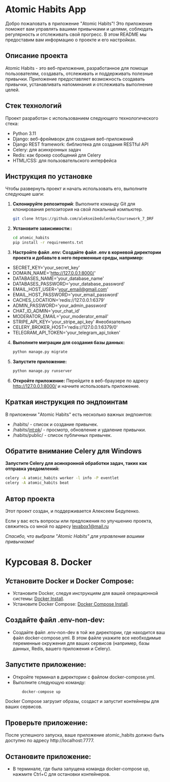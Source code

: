 # Atomic Habits App

Добро пожаловать в приложение "Atomic Habits"! Это приложение поможет вам управлять вашими привычками и целями, соблюдать регулярность и отслеживать свой прогресс. В этом README мы предоставим вам информацию о проекте и его настройках.

## Описание проекта

Atomic Habits - это веб-приложение, разработанное для помощи пользователям, создавать, отслеживать и поддерживать полезные привычки. Приложение предоставляет возможность создавать привычки, устанавливать напоминания и отслеживать выполнение целей.

## Стек технологий

Проект разработан с использованием следующего технологического стека:

- Python 3.11
- Django: веб-фреймворк для создания веб-приложений
- Django REST framework: библиотека для создания RESTful API
- Celery: для асинхронных задач
- Redis: как брокер сообщений для Celery
- HTML/CSS: для пользовательского интерфейса

## Инструкция по установке

Чтобы развернуть проект и начать использовать его, выполните следующие шаги:

1. **Склонируйте репозиторий**: Выполните команду Git для клонирования репозитория на свой локальный компьютер.

   ```bash
   git clone https://github.com/alekseibedulenko/Coursework_7_DRF
2. **Установите зависимости::**

   ```bash
   cd atomic_habits
   pip install -r requirements.txt
3. **Настройте файл .env: Создайте файл .env в корневой директории проекта и добавьте в него переменные среды, например:**
- SECRET_KEY='your_secret_key'
- DOMAIN_NAME='http://127.0.0.1:8000/'
- DATABASES_NAME='your_database_name'
- DATABASES_PASSWORD='your_database_password'
- EMAIL_HOST_USER='your_email@gmail.com'
- EMAIL_HOST_PASSWORD='your_email_password'
- CACHES_LOCATION='redis://127.0.0.1:6379'
- ADMIN_PASSWORD='your_admin_password'
- CHAT_ID_ADMIN='your_chat_id'
- MODERATOR_EMAIL='your_moderator_email'
- STRIPE_API_KEY='your_stripe_api_key' #необязательно
- CELERY_BROKER_HOST='redis://127.0.0.1:6379/0'
- TELEGRAM_API_TOKEN='your_telegram_api_token'
4. **Выполните миграции для создания базы данных:**

   ```bash
   python manage.py migrate
5. **Запустите приложение:**
   
   ```bash
   python manage.py runserver
6. **Откройте приложение:** Перейдите в веб-браузере по адресу http://127.0.0.1:8000/ и начните использовать приложение.
## Краткая инструкция по эндпоинтам
В приложении "Atomic Habits" есть несколько важных эндпоинтов:
* /habits/ - список и создание привычек.
* /habits/<int:pk>/ - просмотр, обновление и удаление привычки.
* /habits/public/ - список публичных привычек.

## Обратите внимание Celery для Windows
**Запустите Celery для асинхронной обработки задач, таких как отправка уведомлений:**
  ```bash
  celery -A atomic_habits worker -l info -P eventlet
  celery -A atomic_habits beat
  ```

## Автор проекта
Этот проект создан, и поддерживается Алексеем Бедуленко.

Если у вас есть вопросы или предложения по улучшению проекта, свяжитесь со мной по адресу levabox1@mail.ru

<em>Спасибо, что выбрали "Atomic Habits" для управления вашими привычками!</em>

# Курсовая 8. Docker


## Установите Docker и Docker Compose:

* Установите Docker, следуя инструкциям для вашей операционной системы: [Docker Install](https://docs.docker.com/get-docker/).
* Установите Docker Compose: [Docker Compose Install](https://docs.docker.com/compose/install/).

## Создайте файл .env-non-dev:

* Создайте файл .env-non-dev в той же директории, где находится ваш файл docker-compose.yml. В этом файле укажите все необходимые переменные окружения для ваших сервисов (например, базы данных, Redis, вашего приложения и Celery).
## Запустите приложение:

* Откройте терминал в директории с файлом docker-compose.yml.
* Выполните следующую команду:
    ```bash
        docker-compose up
Docker Compose загрузит образы, создаст и запустит контейнеры для ваших сервисов.
## Проверьте приложение:

После успешного запуска, ваше приложение atomic_habits должно быть доступно по адресу http://localhost:7777.
## Остановите приложение:

* В терминале, где была запущена команда docker-compose up, нажмите Ctrl+C для остановки контейнеров.